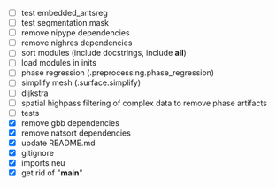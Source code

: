 - [ ] test embedded_antsreg
- [ ] test segmentation.mask
- [ ] remove nipype dependencies
- [ ] remove nighres dependencies
- [ ] sort modules (include docstrings, include __all__)
- [ ] load modules in inits
- [ ] phase regression (.preprocessing.phase_regression)
- [ ] simplify mesh (.surface.simplify)
- [ ] dijkstra
- [ ] spatial highpass filtering of complex data to remove phase artifacts
- [ ] tests
- [x] remove gbb dependencies
- [x] remove natsort dependencies
- [x] update README.md
- [x] gitignore
- [x] imports neu
- [x] get rid of "__main__"
